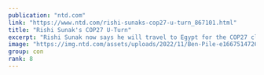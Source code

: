 ```yaml
---
publication: "ntd.com"
link: "https://www.ntd.com/rishi-sunaks-cop27-u-turn_867101.html"
title: "Rishi Sunak's COP27 U-Turn"
excerpt: "Rishi Sunak now says he will travel to Egypt for the COP27 climate summit. World leaders and climate ..."
image: "https://img.ntd.com/assets/uploads/2022/11/Ben-Pile-e1667514726355.jpg"
group: con
rank: 8
---
```

